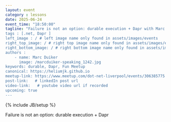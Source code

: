 ```yaml
---
layout: event
category : lessons
date: 2025-06-24
event_time: "18:50:00"
tagline: "Failure is not an option: durable execution + Dapr with Marc Duiker
tags : [.net, Dapr ]
left_image : / # left image name only found in assets/images/events
right_top_image: / # right top image name only found in assets/images/events
right_bottom_image: / # right bottom image name only found in assets/images/events
authors : 
    - name: Marc Duiker
      image: /marcduiker-speaking_1242.jpg
keywords: durable, Dapr, Fun Meetup
canonical: https://heliumjk.github.io
meetup-link: https://www.meetup.com/dot-net-liverpool/events/306385775
post-link:   # linkedIn post url
video-link:   # youtube video url if recorded
upcoming: true
---
```

{% include JB/setup %}


Failure is not an option: durable execution + Dapr 

